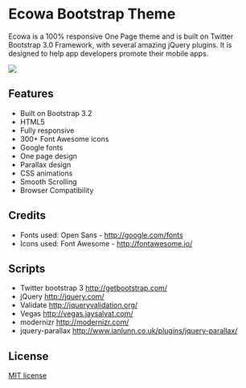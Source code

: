 # Ecowa Bootstrap Theme

Ecowa is a 100% responsive One Page theme and is built on Twitter Bootstrap 3.0 Framework, with several amazing jQuery plugins. It is designed to help app developers promote their mobile apps.

![](https://raw.github.com/onatm/ecowa-theme/master/ecowa-theme.png)

## Features

* Built on Bootstrap 3.2
* HTML5
* Fully responsive
* 300+ Font Awesome icons
* Google fonts
* One page design
* Parallax design
* CSS animations
* Smooth Scrolling
* Browser Compatibility

## Credits

* Fonts used: Open Sans - http://google.com/fonts
* Icons used: Font Awesome - http://fontawesome.io/

## Scripts

* Twitter bootstrap 3 http://getbootstrap.com/
* jQuery http://jquery.com/
* Validate http://jqueryvalidation.org/
* Vegas http://vegas.jaysalvat.com/
* modernizr http://modernizr.com/
* jquery-parallax http://www.ianlunn.co.uk/plugins/jquery-parallax/

## License

[MIT license](https://raw.githubusercontent.com/onatm/ecowa-theme/master/license.txt)